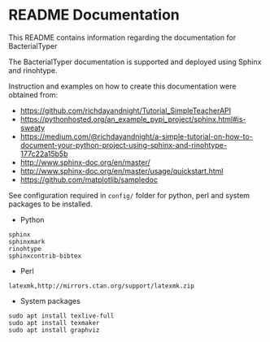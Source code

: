 # README Documentation

This README contains information regarding the documentation for BacterialTyper

The BacterialTyper documentation is supported and deployed using Sphinx and rinohtype.

Instruction and examples on how to create this documentation were obtained from:
- https://github.com/richdayandnight/Tutorial_SimpleTeacherAPI
- https://pythonhosted.org/an_example_pypi_project/sphinx.html#is-sweaty
- https://medium.com/@richdayandnight/a-simple-tutorial-on-how-to-document-your-python-project-using-sphinx-and-rinohtype-177c22a15b5b
- http://www.sphinx-doc.org/en/master/
- http://www.sphinx-doc.org/en/master/usage/quickstart.html
- https://github.com/matplotlib/sampledoc

See configuration required in `config/` folder for python, perl and system packages to be installed.

- Python
```
sphinx
sphinxmark
rinohtype
sphinxcontrib-bibtex
```

- Perl
```
latexmk,http://mirrors.ctan.org/support/latexmk.zip
```

- System packages
```
sudo apt install texlive-full
sudo apt install texmaker
sudo apt install graphviz
```

